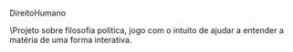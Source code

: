 DireitoHumano


\Projeto sobre filosofia politica, jogo com o intuito de ajudar a entender a matéria de uma forma interativa.
